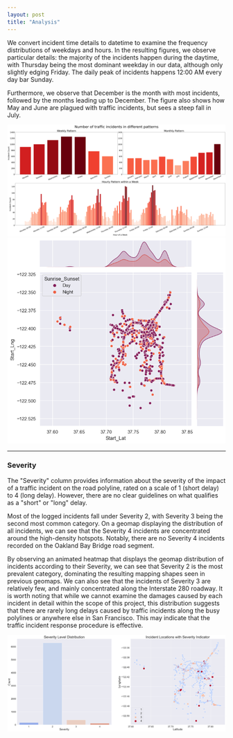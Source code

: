 ```yaml
---
layout: post
title: "Analysis"
---
```


We convert incident time details to datetime to examine the frequency distributions of weekdays and hours. In the resulting figures, we observe particular details: the majority of the incidents happen during the daytime, with Thursday being the most dominant weekday in our data, although only slightly edging Friday. The daily peak of incidents happens 12:00 AM every day bar Sunday.

Furthermore, we observe that December is the month with most incidents, followed by the months leading up to December. The figure also shows how May and June are plagued with traffic incidents, but sees a steep fall in July.

<img src="assets/images/datetime_1.png" alt="datetime_1">

<img src="assets/images/datetime_2.png" alt="datetime_2">

<hr class="page-content-divider">

<h3>Severity</h3>

The "Severity" column provides information about the severity of the impact of a traffic incident on the road polyline, rated on a scale of 1 (short delay) to 4 (long delay). However, there are no clear guidelines on what qualifies as a "short" or "long" delay.

Most of the logged incidents fall under Severity 2, with Severity 3 being the second most common category. On a geomap displaying the distribution of all incidents, we can see that the Severity 4 incidents are concentrated around the high-density hotspots. Notably, there are no Severity 4 incidents recorded on the Oakland Bay Bridge road segment.

By observing an animated heatmap that displays the geomap distribution of incidents according to their Severity, we can see that Severity 2 is the most prevalent category, dominating the resulting mapping shapes seen in previous geomaps. We can also see that the incidents of Severity 3 are relatively few, and mainly concentrated along the Interstate 280 roadway. It is worth noting that while we cannot examine the damages caused by each incident in detail within the scope of this project, this distribution suggests that there are rarely long delays caused by traffic incidents along the busy polylines or anywhere else in San Francisco. This may indicate that the traffic incident response procedure is effective.

<img src="assets/images/severity_1.png" alt="severity">